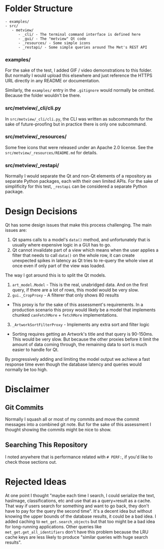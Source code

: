 # Folder Structure
```
- examples/
- src/
   - metview/
      - _cli/ - The terminal command interface is defined here
      - _gui/ - The "metview" Qt code
      - _resources/ - Some simple icons
      - _restapi/ - Some simple queries around The Met's REST API
```


### examples/
For the sake of the test, I added GIF / video demonstrations to this folder.
But normally I would upload this elsewhere and just reference the HTTPS URL
directly in any README or documentation.

Similarly, the `examples/` entry in the `.gitignore` would normally be omitted.
Because the folder wouldn't be there.


### src/metview/_cli/cli.py
In `src/metview/_cli/cli.py`, the CLI was written as subcommands for the sake
of future-proofing but in practice there is only one subcommand.


### src/metview/_resources/
Some free icons that were released under an Apache 2.0 license. See the
`src/metview/_resources/README.md` for details.


### src/metview/_restapi/
Normally I would separate the Qt and non-Qt elements of a repository as separate Python
packages, each with their own limited APIs. For the sake of simplificity for this test,
`_restapi` can be considered a separate Python package.


# Design Decisions
Qt has some design issues that make this process challenging. The main issues are:

1. Qt spams calls to a model's `data()` method, and unfortunately that is usually
   where expensive logic in a GUI has to go.
2. Qt cannot invalidate part of a view which means when the user applies
   a filter that needs to call `data()` on the whole row, it can create unexpected
   spikes in latency as Qt tries to re-query the whole viwe at once even if only part of
   the view was loaded.

The way I got around this is to split the Qt models.

1. `art_model.Model` - This is the real, unabridged data. And on the first
  query, if there are a lot of rows, this model would be very slow.
2. `gui._CropProxy` - A filterer that only shows 80 results
  - This proxy is for the sake of this assessment's requirements. In a production
    scenario this proxy would likely be a model that implements chunked `canFetchMore` +
    `fetchMore` implementations.
3. `_ArtworkSortFilterProxy` - Implements any extra sort and filter logic
  - Sorting requires getting an Artwork's title and that query is 90-150ms. This would
    be very slow. But because the other proxies before it limit the amount of data
    coming through, the remaining data to sort is much easier to handle for Qt.

By progressively adding and limiting the model output we achieve a fast response time
even though the database latency and queries would normally be too high.


# Disclaimer
## Git Commits
Normally I squash all or most of my commits and move the commit messages into
a combined git note. But for the sake of this assessment I thought showing the
commits might be nice to show.


## Searching This Repository
I noted anywhere that is performance related with `# PERF:`, if you'd like to
check those sections out.


# Rejected Ideas
At one point I thought "maybe each time I search, I could serialize the text, hasImage,
classifications, etc and use that as a query+result as a cache. That way if users
search for something and want to go back, they don't have to pay for the query the
second time". It's a decent idea but without knowing the upper bounds of the database
results, it could be a bad idea. I added caching to `met_get.search_objects` but
that too might be a bad idea for long-running applications. Other queries like
`met_get.get_all_identifiers` don't have this problem because the LRU cache keys are
less likely to produce "similar queries with huge search results".
